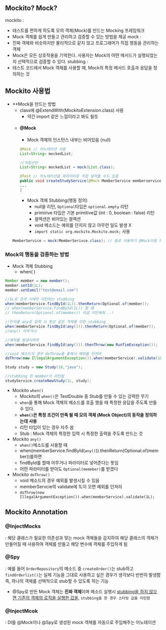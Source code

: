 
## Mockito? Mock?
mockito : 
- 테스트를 편하게 하도록 모의 객체(Mock)를 만드는 Mocking 프레임워크
- Mock 객체를 쉽게 만들고 관리하고 검증할 수 있는 방법을 제공
mock : 
-  진짜 객체와 비슷하지만 물리적으로 같지 않고 프로그래머가 직접 행동을 관리하는 객체
- Mock은 모든 상호작용을 기억한다. 사용자는 Mock의 어떤 메서드가 실행되었는지 선택적으로 검증할 수 있다.
stubbing : 
- 테스트 코드에서 Mock 객체를 사용할 때, Mock의 특정 메서드 호출과 응답을 정의하는 것

## Mockito 사용법
- **Mock을 만드는 방법
	- class에 @ExtendWith(MockitoExtension.class) 사용 
		- 약간 import 같은 느낌이라고 봐도 될듯 
	- #### @Mock
		- Mock 객체의 인스턴스 내부는 비어있음 (null)
		```java
		@Mock // 어노테이션 사용
		List<String> mockedList;
		
		//직접선언
		List<String> mockedList = mock(List.class);
		
		@Test // 어노테이션을 파라미터로 직접 넣어줄 수도 있음
		public void createStudyService(@Mock MemberService memberservice){
		...
		}
		```
		- Mock 객체 Stubbing(행동 정의)
			- null을 리턴, `Optional`타입은 `optional.empty` 리턴
			- primirive 타입은 기본 primitive값 (int : 0, boolean : false) 리턴
			- 컬렉션은 비어있는 컬렉션
			- void 메소드는 예외를 던지지 않고 아무런 일도 발생 X 
			- `import static org.mockito.Mockito.mock;` 사용
	```java 
	MemberService = mock(MemberSerivce.class); // 꼴로 사용하기 @Mock이랑 똑같음 
	```

### Mock의 행동을 검증하는 방법
- Mock 객체 Stubbing
	- when( )
```java
Member member = new member();
member.setId(1L);
member.setEamil("test@email.com")

//1L로 검색 시에만 리턴하는 stubbing
when(memberService.findById(1L)).thenReturn(Optional.of(member));
// when(memberService.findById(1L)) 할 때
// thenReturn(Optional.of(member)) 이걸 리턴해줘 ..! 

//인자를 any로 입력 시 항상 같은 객체를 리턴 stubbing
when(memberService.findById(any())).thenReturn(Optional.of(member));
//any() 아무거나

//예외를 발생시켜라
when(memberService.findById(any())).thenThrow(new RunTimException());

//void 메소드의 경우 doThrow를 통해서 예외를 던져라
doThrow(new IllegalArgumentException()).when(memberService).validate(1L);

Study study = new Study(10,"java");

//stubbing 된 member가 리턴됨
studyService.createNewStudy(1L, study);
```
- Mockito `when()`
	- Mockito의 `when()`은 TestDouble 중 Stub를 만들 수 있는 강력한 무기 
	- `when`을 통해 Mock 객체의 메소드를 호출 했을 때 특정한 응답을 주도록 만들 수 있다. 
	- **`when()`은 특정 조건이 만족 될 때 모의 객체 (Mock Object)의 동작을 정의하는데 사용**
	- 리턴 타입이 있는 경우 자주 씀 
	- Stub : Mock 객체의 특정한 입력 시 특정한 출력을 주도록 만드는 것
- Mockito `any()`
	- `when()`메소드를 사용할 때 
	- when(memberService.findById(`any()`)).thenReturn(Optional.of(member))를하면 
	- findById를 할때 아무거나 파라미터로 넣어준다는 뜻임
	- 어떤 파라미터를 받아도 `Optional(memeber)`를 받겠다
- Mockito `doThrow()`
	- void 메소드의 경우 예외를 발생시킬 수 있음
	- memberServcie의 validate에 1L이 오면 예외를 던져라 
	- `doThrow(new IllegalArgumentException()).when(memberService).validate(1L);` 

## Mockito Annotation

### @InjectMocks
: 해당 클래스가 필요한 의존성과 맞는 mock 객체들을 감지하여 해당 클래스의 객체가 만들어질 때 사용하여 객체를 만들고 해당 변수에 객체를 주입하게 됨

### @Spy
: 예를 들어 `OrderRepository`의 메소드 중 `createOrder()`는 stub하고 `findOrderlist()`는 실제 기능을 그대로 사용하고 싶은 경우가 생각보다 빈번히 발생함
즉, 하나의 객체를 선택적으로 stub할 수 있도록 하는 기능
- @Spy로 만든 Mock 객체는 **진짜 객체**이며 메소드 실행시 <U>stubbing을 하지 않으면 기존의 객체의 로직을 실행한 값을</U>,  `stubbing을 한 경우 스터빙 값을 리턴함`

### @InjectMcok
: DI를 @Mock이나 @Spy로 생성된 mock 객체를 자동으로 주입해주는 어노테이션

